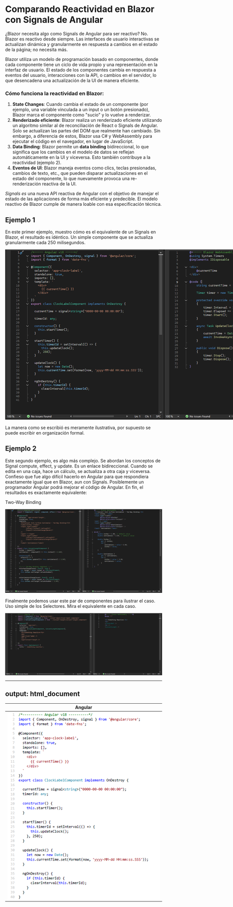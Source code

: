 # Comparando Reactividad en Blazor con Signals de Angular

¿Blazor necesita algo como Signals de Angular para ser reactivo? No. Blazor es reactivo desde siempre. Las interfaces de usuario interactivas se actualizan dinámica y granularmente en respuesta a cambios en el estado de la página; no necesita más.

Blazor utiliza un modelo de programación basado en componentes, donde cada componente tiene un ciclo de vida propio y una representación en la interfaz de usuario. El estado de los componentes cambia en respuesta a eventos del usuario, interacciones con la API, o cambios en el servidor, lo que desencadena una actualización de la UI de manera eficiente.

### **Cómo funciona la reactividad en Blazor:**

1. **State Changes**: Cuando cambia el estado de un componente (por ejemplo, una variable vinculada a un input o un botón presionado), Blazor marca el componente como "sucio" y lo vuelve a renderizar.  
2. **Renderizado eficiente**: Blazor realiza un renderizado eficiente utilizando un algoritmo similar al de reconciliación de React o Signals de Angular. Solo se actualizan las partes del DOM que realmente han cambiado. Sin embargo, a diferencia de estos, Blazor usa C\# y WebAssembly para ejecutar el código en el navegador, en lugar de JavaScript.  
3. **Data Binding**: Blazor permite un **data binding** bidireccional, lo que significa que los cambios en el modelo de datos se reflejan automáticamente en la UI y viceversa. Esto también contribuye a la reactividad (ejemplo 2).  
4. **Eventos de UI**: Blazor maneja eventos como clics, teclas presionadas, cambios de texto, etc., que pueden disparar actualizaciones en el estado del componente, lo que nuevamente provoca una re-renderización reactiva de la UI.

*Signals es* una nueva API reactiva de Angular con el objetivo de manejar el estado de las aplicaciones de forma más eficiente y predecible. El modelo reactivo de Blazor cumple de manera loable con esa especificación técnica. 

## Ejemplo 1

En este primer ejemplo, muestro cómo es el equivalente de un Signals en Blazor, el resultado es idéntico. Un simple componente que se actualiza granularmente cada 250 milisegundos.

<div align="center">
  <img src="https://github.com/harveytriana/SomethingReactive/blob/master/Screens/ClockComponent.png" alt="Texto alternativo de la imagen" style="width: auto; max-width: none;">
</div>


La manera como se escribió es meramente ilustrativa, por supuesto se puede escribir en organización formal.

## Ejemplo 2

Este segundo ejemplo, es algo más complejo. Se abordan los conceptos de Signal compute, effect, y update. Es un enlace bidireccional. Cuando se edita en una caja, hace un cálculo, se actualiza a otra caja y viceversa. Confieso que fue algo difícil hacerlo en Angular para que respondiera exactamente igual que en Blazor, aun con Signals. Posiblemente un programador Angular podrá mejorar el código de Angular. En fin, el resultados es exactamente  equivalente:

Two-Way Binding

![ConvertLenght](https://github.com/harveytriana/SomethingReactive/blob/master/Screens/ConvertLenghtComponent.png)

Finalmente podemos usar este par de componentes para ilustrar el caso. Uso simple de los Selectores. Mira el equivalente en cada caso.

![HomeComponent](https://github.com/harveytriana/SomethingReactive/blob/master/Screens/HomeComponent.png)

---
output: html_document
---
<table>
  <thead>
    <tr>
      <th width="500px">Angular</th>
    </tr>
  </thead>
  <tbody>
    <tr width="500px">
      <td>
        <img src="https://github.com/harveytriana/SomethingReactive/blob/master/Screens/ng1.png" style="width: 490px; height: 600px; object-fit: contain;" /> 
      </td>
    </tr>
  </tbody>
</table>
